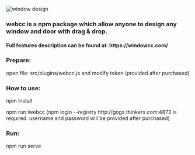 ![window design](https://webcc-pro.thinkerx.com/official_website/resource/home_pic9.gif)
<h3>webcc is a npm package which allow anyone to design any window and door with drag & drop.</h3>
<h4>Full features description can be found at: https://windowcc.com/</h4>

<h3>Prepare:</h3>
<p>open file: src/plugins/webcc.js and modify token (provided after purchased)</p>

<h3>How to use:</h3>
<p>npm install</p>
<p>npm run iwebcc   (npm login --registry http://gogs.thinkerx.com:4873 is required. username and password will be provided after purchased)</p>

<h3>Run:</h3>
<p>npm run serve</p>

